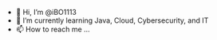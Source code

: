 - 👋 Hi, I’m @iBO1113
- 🌱 I’m currently learning Java, Cloud, Cybersecurity, and IT
- 📫 How to reach me ...


<!---
iBO1113/iBO1113 is a ✨ special ✨ repository because its `README.md` (this file) appears on your GitHub profile.
You can click the Preview link to take a look at your changes.
--->
